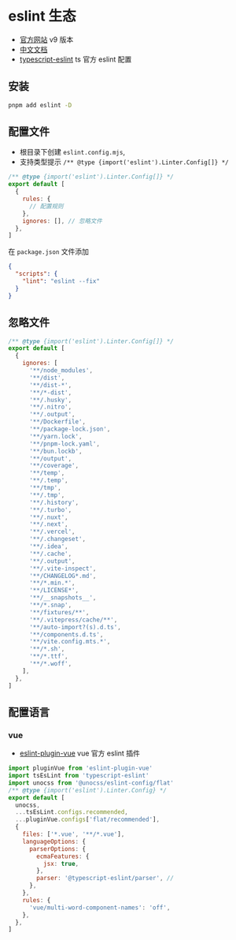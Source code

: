 # eslint 生态

- [官方网站](https://eslint.org/docs/latest/) v9 版本
- [中文文档](https://eslint.nodejs.cn/)
- [typescript-eslint](https://typescript-eslint.io/) ts 官方 eslint 配置

## 安装

```bash
pnpm add eslint -D
```

## 配置文件

- 根目录下创建 `eslint.config.mjs`,
- 支持类型提示 `/** @type {import('eslint').Linter.Config[]} */`

```js
/** @type {import('eslint').Linter.Config[]} */
export default [
  {
    rules: {
      // 配置规则
    },
    ignores: [], // 忽略文件
  },
]
```

在 `package.json` 文件添加

```json
{
  "scripts": {
    "lint": "eslint --fix"
  }
}
```

## 忽略文件

```js
/** @type {import('eslint').Linter.Config[]} */
export default [
  {
    ignores: [
      '**/node_modules',
      '**/dist',
      '**/dist-*',
      '**/*-dist',
      '**/.husky',
      '**/.nitro',
      '**/.output',
      '**/Dockerfile',
      '**/package-lock.json',
      '**/yarn.lock',
      '**/pnpm-lock.yaml',
      '**/bun.lockb',
      '**/output',
      '**/coverage',
      '**/temp',
      '**/.temp',
      '**/tmp',
      '**/.tmp',
      '**/.history',
      '**/.turbo',
      '**/.nuxt',
      '**/.next',
      '**/.vercel',
      '**/.changeset',
      '**/.idea',
      '**/.cache',
      '**/.output',
      '**/.vite-inspect',
      '**/CHANGELOG*.md',
      '**/*.min.*',
      '**/LICENSE*',
      '**/__snapshots__',
      '**/*.snap',
      '**/fixtures/**',
      '**/.vitepress/cache/**',
      '**/auto-import?(s).d.ts',
      '**/components.d.ts',
      '**/vite.config.mts.*',
      '**/*.sh',
      '**/*.ttf',
      '**/*.woff',
    ],
  },
]
```

## 配置语言

### vue

- [eslint-plugin-vue](https://eslint.vuejs.org/user-guide/) vue 官方 eslint 插件

```js
import pluginVue from 'eslint-plugin-vue'
import tsEsLint from 'typescript-eslint'
import unocss from '@unocss/eslint-config/flat'
/** @type {import('eslint').Linter.Config} */
export default [
  unocss,
  ...tsEsLint.configs.recommended,
  ...pluginVue.configs['flat/recommended'],
  {
    files: ['*.vue', '**/*.vue'],
    languageOptions: {
      parserOptions: {
        ecmaFeatures: {
          jsx: true,
        },
        parser: '@typescript-eslint/parser', // 
      },
    },
    rules: {
      'vue/multi-word-component-names': 'off',
    },
  },
]
```
